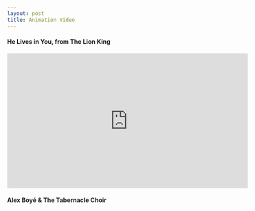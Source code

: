 ```yaml
---
layout: post
title: Animation Video
---
```


<h4>He Lives in You, from The Lion King</h4>

<iframe width="560" height="315" src="https://www.youtube.com/embed/P6sXlVXbyuw?si=iWU2ZkiSOOW3DCYy&rel=0" title="YouTube video player" frameborder="0" allow="accelerometer; autoplay; clipboard-write; encrypted-media; gyroscope; picture-in-picture; web-share" referrerpolicy="strict-origin-when-cross-origin" allowfullscreen></iframe>

<h4>Alex Boyé & The Tabernacle Choir</h4>